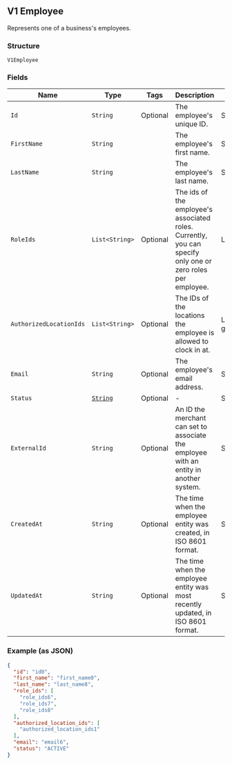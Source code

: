 ## V1 Employee

Represents one of a business's employees.

### Structure

`V1Employee`

### Fields

| Name | Type | Tags | Description | Getter |
|  --- | --- | --- | --- | --- |
| `Id` | `String` | Optional | The employee's unique ID. | String getId() |
| `FirstName` | `String` |  | The employee's first name. | String getFirstName() |
| `LastName` | `String` |  | The employee's last name. | String getLastName() |
| `RoleIds` | `List<String>` | Optional | The ids of the employee's associated roles. Currently, you can specify only one or zero roles per employee. | List<String> getRoleIds() |
| `AuthorizedLocationIds` | `List<String>` | Optional | The IDs of the locations the employee is allowed to clock in at. | List<String> getAuthorizedLocationIds() |
| `Email` | `String` | Optional | The employee's email address. | String getEmail() |
| `Status` | [`String`](/doc/models/v1-employee-status.md) | Optional | - | String getStatus() |
| `ExternalId` | `String` | Optional | An ID the merchant can set to associate the employee with an entity in another system. | String getExternalId() |
| `CreatedAt` | `String` | Optional | The time when the employee entity was created, in ISO 8601 format. | String getCreatedAt() |
| `UpdatedAt` | `String` | Optional | The time when the employee entity was most recently updated, in ISO 8601 format. | String getUpdatedAt() |

### Example (as JSON)

```json
{
  "id": "id0",
  "first_name": "first_name0",
  "last_name": "last_name8",
  "role_ids": [
    "role_ids6",
    "role_ids7",
    "role_ids8"
  ],
  "authorized_location_ids": [
    "authorized_location_ids1"
  ],
  "email": "email6",
  "status": "ACTIVE"
}
```


